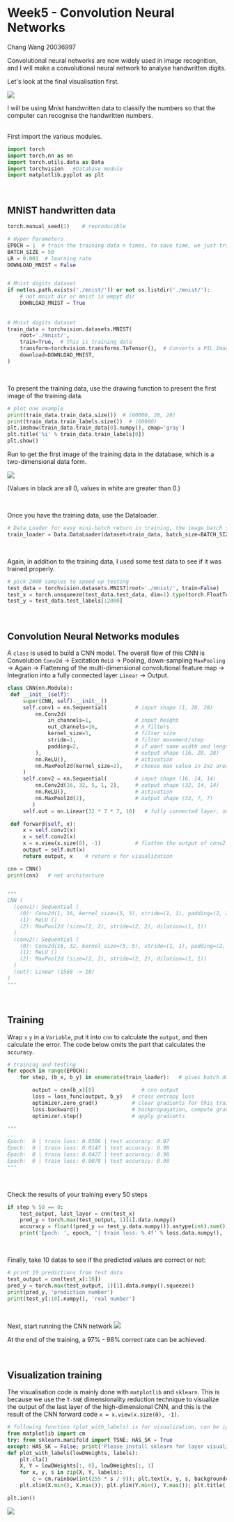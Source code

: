 # Week5 - Convolution Neural Networks

Chang Wang 20036997
<br />

Convolutional neural networks are now widely used in image recognition, and I will make a convolutional neural network to analyse handwritten digits.
<br />

Let's look at the final visualisation first.

![](https://static.wixstatic.com/media/27541e_c975cf4d343446dd8746e46d4721f85a~mv2.gif)

I will be using Mnist handwritten data to classify the numbers so that the computer can recognise the handwritten numbers.

<br />
First import the various modules.

````python
import torch
import torch.nn as nn
import torch.utils.data as Data
import torchvision   #Database module
import matplotlib.pyplot as plt
````
<br />

## **MNIST handwritten data**

````python
torch.manual_seed(1)    # reproducible

# Hyper Parameters
EPOCH = 1  # train the training data n times, to save time, we just train 1 epoch
BATCH_SIZE = 50
LR = 0.001  # learning rate
DOWNLOAD_MNIST = False


# Mnist digits dataset
if not(os.path.exists('./mnist/')) or not os.listdir('./mnist/'):
    # not mnist dir or mnist is empyt dir
    DOWNLOAD_MNIST = True
 
    
# Mnist digits dataset
train_data = torchvision.datasets.MNIST(
    root='./mnist/',
    train=True,  # this is training data
    transform=torchvision.transforms.ToTensor(),  # Converts a PIL.Image or numpy.ndarray to  # torch.FloatTensor of shape (C x H x W) and normalize in the range [0.0, 1.0]
    download=DOWNLOAD_MNIST,
)
````
<br />

To present the training data, use the drawing function to present the first image of the training data.

````python
# plot one example
print(train_data.train_data.size())  # (60000, 28, 28)
print(train_data.train_labels.size())  # (60000)
plt.imshow(train_data.train_data[0].numpy(), cmap='gray')
plt.title('%i' % train_data.train_labels[0])
plt.show()
````

Run to get the first image of the training data in the database, which is a two-dimensional data form.

![](https://static.wixstatic.com/media/27541e_fb636003198d4171ba8f96b3f1b8f829~mv2.png/v1/fill/w_800,h_600,al_c,q_90/27541e_fb636003198d4171ba8f96b3f1b8f829~mv2.webp)

(Values in black are all 0, values in white are greater than 0.)

<br />

Once you have the training data, use the Dataloader.

````python
# Data Loader for easy mini-batch return in training, the image batch shape will be (50, 1, 28, 28)
train_loader = Data.DataLoader(dataset=train_data, batch_size=BATCH_SIZE, shuffle=True)
````
<br />

Again, in addition to the training data, I used some test data to see if it was trained properly.

````python
# pick 2000 samples to speed up testing
test_data = torchvision.datasets.MNIST(root='./mnist/', train=False)
test_x = torch.unsqueeze(test_data.test_data, dim=1).type(torch.FloatTensor)[:2000]/255.   # shape from (2000, 28, 28) to (2000, 1, 28, 28), value in range(0,1)
test_y = test_data.test_labels[:2000]
````

<br />

## **Convolution Neural Networks modules**

A ````class```` is used to build a CNN model. The overall flow of this CNN is Convolution ````Conv2d```` -> Excitation ````ReLU```` -> Pooling, down-sampling ````MaxPooling```` -> Again -> Flattening of the multi-dimensional convolutional feature map -> Integration into a fully connected layer ````Linear```` -> Output.

````python
class CNN(nn.Module):
 def __init__(self):
     super(CNN, self).__init__()
     self.conv1 = nn.Sequential(         # input shape (1, 28, 28)
         nn.Conv2d(
             in_channels=1,              # input height
             out_channels=16,            # n_filters
             kernel_size=5,              # filter size
             stride=1,                   # filter movement/step
             padding=2,                  # if want same width and length of this image after Conv2d, padding=(kernel_size-1)/2 if stride=1
         ),                              # output shape (16, 28, 28)
         nn.ReLU(),                      # activation
         nn.MaxPool2d(kernel_size=2),    # choose max value in 2x2 area, output shape (16, 14, 14)
     )
     self.conv2 = nn.Sequential(         # input shape (16, 14, 14)
         nn.Conv2d(16, 32, 5, 1, 2),     # output shape (32, 14, 14)
         nn.ReLU(),                      # activation
         nn.MaxPool2d(2),                # output shape (32, 7, 7)
        )
     self.out = nn.Linear(32 * 7 * 7, 10)   # fully connected layer, output 10 classes

 def forward(self, x):
     x = self.conv1(x)
     x = self.conv2(x)
     x = x.view(x.size(0), -1)           # flatten the output of conv2 to (batch_size, 32 * 7 * 7)
     output = self.out(x)
     return output, x    # return x for visualization

cnn = CNN()
print(cnn)   # net architecture


"""
CNN (
  (conv1): Sequential (
    (0): Conv2d(1, 16, kernel_size=(5, 5), stride=(1, 1), padding=(2, 2))
    (1): ReLU ()
    (2): MaxPool2d (size=(2, 2), stride=(2, 2), dilation=(1, 1))
  )
  (conv2): Sequential (
    (0): Conv2d(16, 32, kernel_size=(5, 5), stride=(1, 1), padding=(2, 2))
    (1): ReLU ()
    (2): MaxPool2d (size=(2, 2), stride=(2, 2), dilation=(1, 1))
  )
  (out): Linear (1568 -> 10)
)
"""
````

<br />

## **Training** 

Wrap ````x```` ````y```` in a ````Variable````, put it into ````cnn```` to calculate the ````output````, and then calculate the error. The code below omits the part that calculates the ````accuracy````.

````python
# training and testing
for epoch in range(EPOCH):
    for step, (b_x, b_y) in enumerate(train_loader):   # gives batch data, normalize x when iterate train_loader

        output = cnn(b_x)[0]               # cnn output
        loss = loss_func(output, b_y)   # cross entropy loss
        optimizer.zero_grad()           # clear gradients for this training step
        loss.backward()                 # backpropagation, compute gradients
        optimizer.step()                # apply gradients

"""
...
Epoch:  0 | train loss: 0.0306 | test accuracy: 0.97
Epoch:  0 | train loss: 0.0147 | test accuracy: 0.98
Epoch:  0 | train loss: 0.0427 | test accuracy: 0.98
Epoch:  0 | train loss: 0.0078 | test accuracy: 0.98
"""
````

<br />

Check the results of your training every 50 steps

````python
if step % 50 == 0:
    test_output, last_layer = cnn(test_x)
    pred_y = torch.max(test_output, 1)[1].data.numpy()
    accuracy = float((pred_y == test_y.data.numpy()).astype(int).sum()) / float(test_y.size(0))
    print('Epoch: ', epoch, '| train loss: %.4f' % loss.data.numpy(), '| test accuracy: %.2f' % accuracy)
````

<br />

Finally, take 10 datas to see if the predicted values are correct or not:

````python
# print 10 predictions from test data
test_output = cnn(test_x[:10])
pred_y = torch.max(test_output, 1)[1].data.numpy().squeeze()
print(pred_y, 'prediction number')
print(test_y[:10].numpy(), 'real number')
````

<br />

Next, start running the CNN network
![](https://static.wixstatic.com/media/27541e_6d801da1d8a14d2081464ce40936bcd2~mv2.jpg/v1/fill/w_818,h_457,al_c,lg_1,q_90/27541e_6d801da1d8a14d2081464ce40936bcd2~mv2.webp)

At the end of the training, a 97% - 98% correct rate can be achieved.


<br />

## **Visualization training** 

The visualisation code is mainly done with ````matplotlib```` and ````sklearn````. This is because we use the ````T-SNE```` dimensionality reduction technique to visualize the output of the last layer of the high-dimensional CNN, and this is the result of the CNN forward code ````x = x.view(x.size(0), -1)````.

````python
# following function (plot_with_labels) is for visualization, can be ignored if not interested
from matplotlib import cm
try: from sklearn.manifold import TSNE; HAS_SK = True
except: HAS_SK = False; print('Please install sklearn for layer visualization')
def plot_with_labels(lowDWeights, labels):
    plt.cla()
    X, Y = lowDWeights[:, 0], lowDWeights[:, 1]
    for x, y, s in zip(X, Y, labels):
        c = cm.rainbow(int(255 * s / 9)); plt.text(x, y, s, backgroundcolor=c, fontsize=9)
    plt.xlim(X.min(), X.max()); plt.ylim(Y.min(), Y.max()); plt.title('Visualize last layer'); plt.show(); plt.pause(0.01)

plt.ion()
````

![](https://static.wixstatic.com/media/27541e_c975cf4d343446dd8746e46d4721f85a~mv2.gif)
